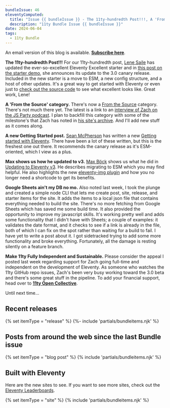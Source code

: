 ```yaml
---
bundleIssue: 46
eleventyComputed:
  title: "Issue {{ bundleIssue }} - The 11ty-hundredth Post!!!, A 'From the Source' catgory, A new 'Getting started' post, Max shows us how he updated to v3, Google Sheets ain't my DB no mo...And 9 posts and 4 sites to see"
  description: "11ty Bundle Issue {{ bundleIssue }}"
date: 2024-06-04
tags:
  - 11ty Bundle
---
```


An email version of this blog is available. **[Subscribe here](#newsletter-subscribe)**.

**The 11ty-hundredth Post!!!** For our 11ty-hundredth post, [Lene Saile](https://www.lenesaile.com/en/) has updated the ever-so-excellent Eleventy Excellent starter and in [this post on the starter demo](https://eleventy-excellent.netlify.app/blog/eleventy-excellent-30/), she announces its update to the 3.0 canary release. Included in the new starter is a move to ESM, a new config structure, and a host of other updates. It's a great way to get started with Eleventy or even just to [check out the source code](https://github.com/madrilene/eleventy-excellent) to see what excellent looks like. Great work, Lene!

**A 'From the Source' category.** There's now a [From the Source](/categories/from-the-source) category. There's not much there yet. The latest is a link to an [interview of Zach on the JS Party podcast](https://www.zachleat.com/web/jsparty-indie-11ty/). I plan to backfill this category with some of the milestone's that Zach has noted in [his site's archive](https://www.zachleat.com/web/). And I'll add new stuff as it comes along.

**A new Getting Started post.** [Sean McPherson](https://www.seanmcp.com/) has written a new [Getting started with Eleventy](https://www.seanmcp.com/gardens/getting-started-with-eleventy/). There have been a lot of these written, but this is the freshest one out there. It recommends the canary release as it's ESM-oriented, which I view as a plus.

**Max shows us how he updated to v3.** [Max Böck](https://mxb.dev/) shows us what he did in [Updating to Eleventy v3](https://mxb.dev/blog/eleventy-v3-update/). He describes migrating to ESM which you may find helpful. He also highlights the new [eleventy-img plugin](https://www.11ty.dev/docs/plugins/image) and how you no longer need a shortcode to get its benefits.

**Google Sheets ain't my DB no mo.** Also noted last week, I took the plunge and created a simple node CLI that lets me create post, site, release, and starter items for the site. It adds the items to a local json file that contains everything needed to build the site. There's no more fetching from Google Sheets which has saved me some build time. It also provided the opportunity to improve my javascript skills. It's working pretty well and adds some functionality that I didn't have with Sheets; a couple of examples: it validates the date format, and it checks to see if a link is already in the file, both of which I can fix on the spot rather than waiting for a build to fail. I have yet to write a post about it. I got sidetracked trying to add some more functionality and broke everything. Fortunately, all the damage is resting silently on a feature branch.

**Make 11ty Fully Independent and Sustainable.** Please consider the appeal I posted last week regarding support for Zach going full-time and independent on the development of Eleventy. As someone who watches the 11ty GitHub repo issues, Zach's been very busy working toward the 3.0 beta and there's some great stuff in the pipeline. To add your financial support, head over to **[11ty Open Collective](https://opencollective.com/11ty)**.

Until next time...

## Recent releases

{% set itemType = "release" %}
{%- include 'partials/bundleitems.njk' %}

## Posts from around the web since the last Bundle issue

{% set itemType = "blog post" %}
{% include 'partials/bundleitems.njk' %}

## Built with Eleventy

Here are the new sites to see. If you want to see more sites, check out the [Eleventy Leaderboards](https://www.11ty.dev/speedlify/).

{% set itemType = "site" %}
{% include 'partials/bundleitems.njk' %}
